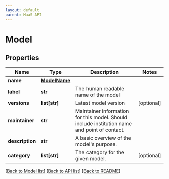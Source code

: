 ```yaml
---
layout: default
parent: MaaS API
---
```


# Model

## Properties
Name | Type | Description | Notes
------------ | ------------- | ------------- | -------------
**name** | [**ModelName**](ModelName.md) |  | 
**label** | **str** | The human readable name of the model | 
**versions** | **list[str]** | Latest model version | [optional] 
**maintainer** | **str** | Maintainer information for this model. Should include institution name and point of contact. | 
**description** | **str** | A basic overview of the model&#x27;s purpose. | 
**category** | **list[str]** | The category for the given model. | [optional] 

[[Back to Model list]](../README.md#documentation-for-models) [[Back to API list]](../README.md#documentation-for-api-endpoints) [[Back to README]](../README.md)

